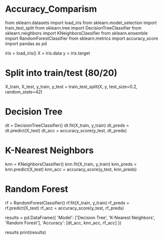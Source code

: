 # Accuracy_Comparism
from sklearn.datasets import load_iris
from sklearn.model_selection import train_test_split
from sklearn.tree import DecisionTreeClassifier
from sklearn.neighbors import KNeighborsClassifier
from sklearn.ensemble import RandomForestClassifier
from sklearn.metrics import accuracy_score
import pandas as pd


iris = load_iris()
X = iris.data
y = iris.target

# Split into train/test (80/20)
X_train, X_test, y_train, y_test = train_test_split(X, y, test_size=0.2, random_state=42)

# Decision Tree
dt = DecisionTreeClassifier()
dt.fit(X_train, y_train)
dt_preds = dt.predict(X_test)
dt_acc = accuracy_score(y_test, dt_preds)

# K-Nearest Neighbors
knn = KNeighborsClassifier()
knn.fit(X_train, y_train)
knn_preds = knn.predict(X_test)
knn_acc = accuracy_score(y_test, knn_preds)

# Random Forest
rf = RandomForestClassifier()
rf.fit(X_train, y_train)
rf_preds = rf.predict(X_test)
rf_acc = accuracy_score(y_test, rf_preds)

results = pd.DataFrame({
    'Model': ['Decision Tree', 'K-Nearest Neighbors', 'Random Forest'],
    'Accuracy': [dt_acc, knn_acc, rf_acc]
})

results
print(results)
